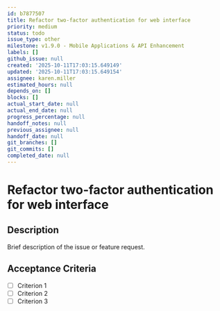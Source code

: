 ```yaml
---
id: b7877507
title: Refactor two-factor authentication for web interface
priority: medium
status: todo
issue_type: other
milestone: v1.9.0 - Mobile Applications & API Enhancement
labels: []
github_issue: null
created: '2025-10-11T17:03:15.649149'
updated: '2025-10-11T17:03:15.649154'
assignee: karen.miller
estimated_hours: null
depends_on: []
blocks: []
actual_start_date: null
actual_end_date: null
progress_percentage: null
handoff_notes: null
previous_assignee: null
handoff_date: null
git_branches: []
git_commits: []
completed_date: null
---
```


# Refactor two-factor authentication for web interface

## Description

Brief description of the issue or feature request.

## Acceptance Criteria

- [ ] Criterion 1
- [ ] Criterion 2
- [ ] Criterion 3